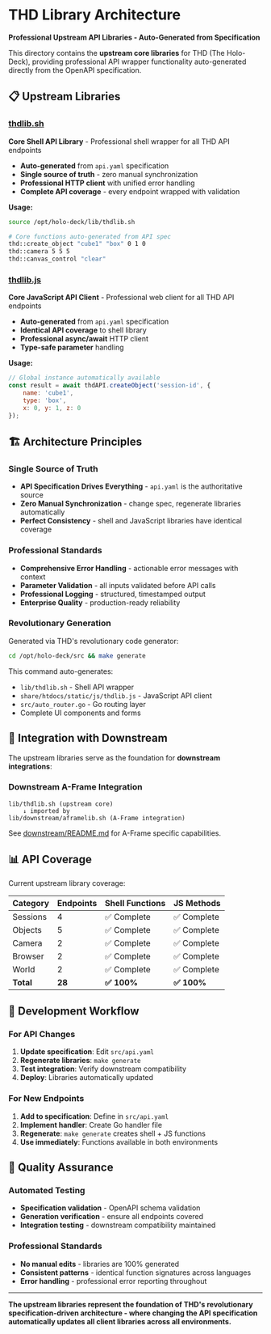 # THD Library Architecture

**Professional Upstream API Libraries - Auto-Generated from Specification**

This directory contains the **upstream core libraries** for THD (The Holo-Deck), providing professional API wrapper functionality auto-generated directly from the OpenAPI specification.

## 📋 Upstream Libraries

### [thdlib.sh](thdlib.sh)
**Core Shell API Library** - Professional shell wrapper for all THD API endpoints

- **Auto-generated** from `api.yaml` specification
- **Single source of truth** - zero manual synchronization 
- **Professional HTTP client** with unified error handling
- **Complete API coverage** - every endpoint wrapped with validation

**Usage:**
```bash
source /opt/holo-deck/lib/thdlib.sh

# Core functions auto-generated from API spec
thd::create_object "cube1" "box" 0 1 0
thd::camera 5 5 5
thd::canvas_control "clear"
```

### [thdlib.js](../share/htdocs/static/js/thdlib.js)
**Core JavaScript API Client** - Professional web client for all THD API endpoints

- **Auto-generated** from `api.yaml` specification  
- **Identical API coverage** to shell library
- **Professional async/await** HTTP client
- **Type-safe parameter** handling

**Usage:**
```javascript
// Global instance automatically available
const result = await thdAPI.createObject('session-id', {
    name: 'cube1',
    type: 'box', 
    x: 0, y: 1, z: 0
});
```

## 🏗️ Architecture Principles

### Single Source of Truth
- **API Specification Drives Everything** - `api.yaml` is the authoritative source
- **Zero Manual Synchronization** - change spec, regenerate libraries automatically
- **Perfect Consistency** - shell and JavaScript libraries have identical coverage

### Professional Standards
- **Comprehensive Error Handling** - actionable error messages with context
- **Parameter Validation** - all inputs validated before API calls
- **Professional Logging** - structured, timestamped output
- **Enterprise Quality** - production-ready reliability

### Revolutionary Generation
Generated via THD's revolutionary code generator:
```bash
cd /opt/holo-deck/src && make generate
```

This command auto-generates:
- `lib/thdlib.sh` - Shell API wrapper
- `share/htdocs/static/js/thdlib.js` - JavaScript API client
- `src/auto_router.go` - Go routing layer
- Complete UI components and forms

## 🔗 Integration with Downstream

The upstream libraries serve as the foundation for **downstream integrations**:

### Downstream A-Frame Integration
```
lib/thdlib.sh (upstream core)
    ↓ imported by
lib/downstream/aframelib.sh (A-Frame integration)
```

See [downstream/README.md](downstream/README.md) for A-Frame specific capabilities.

## 📊 API Coverage

Current upstream library coverage:

| Category | Endpoints | Shell Functions | JS Methods |
|----------|-----------|----------------|------------|
| Sessions | 4 | ✅ Complete | ✅ Complete |
| Objects | 5 | ✅ Complete | ✅ Complete |
| Camera | 2 | ✅ Complete | ✅ Complete |
| Browser | 2 | ✅ Complete | ✅ Complete |
| World | 2 | ✅ Complete | ✅ Complete |
| **Total** | **28** | **✅ 100%** | **✅ 100%** |

## 🚀 Development Workflow

### For API Changes
1. **Update specification**: Edit `src/api.yaml`
2. **Regenerate libraries**: `make generate`
3. **Test integration**: Verify downstream compatibility
4. **Deploy**: Libraries automatically updated

### For New Endpoints
1. **Add to specification**: Define in `src/api.yaml`
2. **Implement handler**: Create Go handler file
3. **Regenerate**: `make generate` creates shell + JS functions
4. **Use immediately**: Functions available in both environments

## 🎯 Quality Assurance

### Automated Testing
- **Specification validation** - OpenAPI schema validation
- **Generation verification** - ensure all endpoints covered
- **Integration testing** - downstream compatibility maintained

### Professional Standards
- **No manual edits** - libraries are 100% generated
- **Consistent patterns** - identical function signatures across languages
- **Error handling** - professional error reporting throughout

---

**The upstream libraries represent the foundation of THD's revolutionary specification-driven architecture - where changing the API specification automatically updates all client libraries across all environments.**